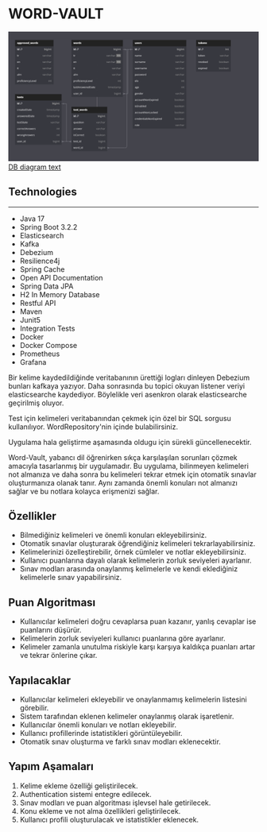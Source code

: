 # WORD-VAULT
![DB diagram tasarımı](assets/dbdiagram.jpg)
[DB diagram text](assets/dbdiagram.txt)

## Technologies

---
- Java 17
- Spring Boot 3.2.2
- Elasticsearch
- Kafka
- Debezium
- Resilience4j
- Spring Cache
- Open API Documentation
- Spring Data JPA
- H2 In Memory Database
- Restful API
- Maven
- Junit5
- Integration Tests
- Docker
- Docker Compose
- Prometheus
- Grafana

Bir kelime kaydedildiğinde veritabanının ürettiği logları dinleyen Debezium bunları kafkaya yazıyor. Daha sonrasında bu topici okuyan listener veriyi elasticsearche kaydediyor. Böylelikle veri asenkron olarak elasticsearche geçirilmiş oluyor.

Test için kelimeleri veritabanından çekmek için özel bir SQL sorgusu kullanılıyor. WordRepository'nin içinde bulabilirsiniz.

Uygulama hala geliştirme aşamasında oldugu için sürekli güncellenecektir.

Word-Vault, yabancı dil öğrenirken sıkça karşılaşılan sorunları çözmek amacıyla tasarlanmış bir uygulamadır. Bu uygulama, bilinmeyen kelimeleri not almanıza ve daha sonra bu kelimeleri tekrar etmek için otomatik sınavlar oluşturmanıza olanak tanır. Aynı zamanda önemli konuları not almanızı sağlar ve bu notlara kolayca erişmenizi sağlar.

## Özellikler

- Bilmediğiniz kelimeleri ve önemli konuları ekleyebilirsiniz.
- Otomatik sınavlar oluşturarak öğrendiğiniz kelimeleri tekrarlayabilirsiniz.
- Kelimelerinizi özelleştirebilir, örnek cümleler ve notlar ekleyebilirsiniz.
- Kullanıcı puanlarına dayalı olarak kelimelerin zorluk seviyeleri ayarlanır.
- Sınav modları arasında onaylanmış kelimelerle ve kendi eklediğiniz kelimelerle sınav yapabilirsiniz.

## Puan Algoritması

- Kullanıcılar kelimeleri doğru cevaplarsa puan kazanır, yanlış cevaplar ise puanlarını düşürür.
- Kelimelerin zorluk seviyeleri kullanıcı puanlarına göre ayarlanır.
- Kelimeler zamanla unutulma riskiyle karşı karşıya kaldıkça puanları artar ve tekrar önlerine çıkar.

## Yapılacaklar

- Kullanıcılar kelimeleri ekleyebilir ve onaylanmamış kelimelerin listesini görebilir.
- Sistem tarafından eklenen kelimeler onaylanmış olarak işaretlenir.
- Kullanıcılar önemli konuları ve notları ekleyebilir.
- Kullanıcı profillerinde istatistikleri görüntüleyebilir.
- Otomatik sınav oluşturma ve farklı sınav modları eklenecektir.

## Yapım Aşamaları

1. Kelime ekleme özelliği geliştirilecek.
2. Authentication sistemi entegre edilecek.
3. Sınav modları ve puan algoritması işlevsel hale getirilecek.
4. Konu ekleme ve not alma özellikleri geliştirilecek.
5. Kullanıcı profili oluşturulacak ve istatistikler eklenecek.

